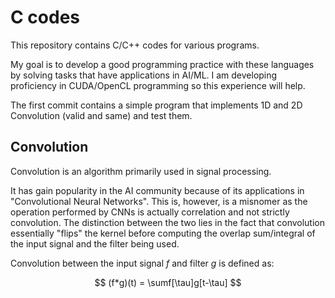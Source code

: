 # C codes

This repository contains C/C++ codes for various programs.

My goal is to develop a good programming practice with these languages by solving tasks that have applications in AI/ML. 
I am developing proficiency in CUDA/OpenCL programming so this experience will help.

The first commit contains a simple program that implements 1D and 2D Convolution (valid and same) and test them.

## Convolution

Convolution is an algorithm primarily used in signal processing.

It has gain popularity in the AI community because of its applications in "Convolutional Neural Networks". This is, however, is a misnomer as the operation performed by CNNs is actually correlation and not strictly convolution. The distinction between the two lies in the fact that convolution essentially "flips" the kernel before computing the overlap sum/integral of the input signal and the filter being used.

Convolution between the input signal $f$ and filter $g$ is defined as:

```math

(f*g)(t) = \sumf[\tau]g[t-\tau]

```


